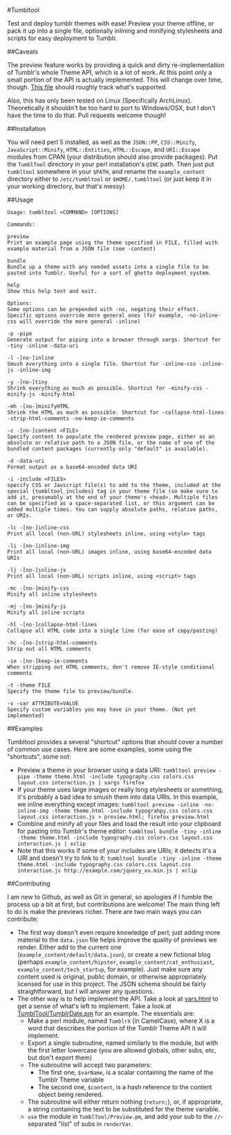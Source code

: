 #Tumbltool

Test and deploy tumblr themes with ease! Preview your theme offline, or pack it up into a single file, optionally inlining and minifying stylesheets and scripts for easy deployment to Tumblr.

##Caveats

The preview feature works by providing a quick and dirty re-implementation of Tumblr's whole Theme API, which is a lot of work. At this point only a small portion of the API is actually implemented. This will change over time, though. [This file](https://github.com/dn3s/tumbltool/blob/master/vars.html) should roughly track what's supported.

Also, this has only been tested on Linux (Specifically ArchLinux). Theoretically it shouldn't be too hard to port to Windows/OSX, but I don't have the time to do that. Pull requests welcome though!

##Installation

You will need perl 5 installed, as well as the `JSON::PP`, `CSS::Minify`, `JavaScript::Minify`, `HTML::Entities`, `HTML::Escape`, and `URI::Escape` modules from CPAN (your distribution should also provide packages). Put the `TumblTool` directory in your perl installation's `@INC` path. Then just put `tumbltool` somewhere in your `$PATH`, and rename the `example_content` directory either to `/etc/tumbltool` or `$HOME/.tumbltool` (or just keep it in your working directory, but that's messy)

##Usage

```
Usage: tumbltool <COMMAND> [OPTIONS]

Commands:

preview
Print an example page using the theme specified in FILE, filled with example material from a JSON file (see -content)

bundle
Bundle up a theme with any needed assets into a single file to be pasted into Tumblr. Useful for a sort of ghetto deployment system.

help
Show this help text and exit.

Options:
Some options can be prepended with -no, negating their effect. Specific options override more general ones (for example, -no-inline-css will override the more general -inline)

-p -pipe
Generate output for piping into a browser through xargs. Shortcut for -tiny -inline -data-uri

-l -[no-]inline
Smush everything into a single file. Shortcut for -inline-css -inline-js -inline-img

-y -[no-]tiny
Shrink everything as much as possible. Shortcut for -minify-css -minify-js -minify-html

-mh -[no-]minifyHTML
Shrink the HTML as much as possible. Shortcut for -collapse-html-lines -strip-html-comments -no-keep-ie-comments

-c -[no-]content <FILE>
Specify content to populate the rendered preview page, either as an absolute or relative path to a JSON file, or the name of one of the bundled content packages (currently only "default" is available).

-d -data-uri
Format output as a base64-encoded data URI

-i -include <FILES>
specify CSS or Javscript file(s) to add to the theme, included at the special {tumbltool_includes} tag in your theme file (so make sure to add it, presumably at the end of your theme's <head>. Multiple files can be specified as a space-separated list, or this argument can be added multiple times. You can supply absolute paths, relative paths, or URIs.

-lc -[no-]inline-css
Print all local (non-URL) stylesheets inline, using <style> tags

-li -[no-]inline-img
Print all local (non-URL) images inline, using base64-encoded data URIs

-lj -[no-]inline-js
Print all local (non-URL) scripts inline, using <script> tags

-mc -[no-]minify-css
Minify all inline stylesheets

-mj -[no-]minify-js
Minify all inline scripts

-hl -[no-]collapse-html-lines
Collapse all HTML code into a single line (for ease of copy/pasting)

-hc -[no-]strip-html-comments
Strip out all HTML comments

-ie -[no-]keep-ie-comments
When stripping out HTML comments, don't remove IE-style conditional comments

-t -theme FILE
Specify the theme file to preview/bundle.

-v -var ATTRIBUTE=VALUE
Specify custom variables you may have in your theme. (Not yet implemented)
```

##Examples

Tumbltool provides a several "shortcut" options that should cover a number of common use cases. Here are some examples, some using the "shortcuts", some not:

- Preview a theme in your browser using a data URI: `tumbltool preview -pipe -theme theme.html -include typography.css colors.css layout.css interaction.js | xargs firefox`
- If your theme uses large images or really long stylesheets or something, it's probably a bad idea to smush them into data URIs. In this example, we inline everything except images: `tumbltool preview -inline -no-inline-img -theme theme.html -include typograhpy.css colors.css layout.css interaction.js > preview.html; firefox preview.html`
- Combine and minify all your files and load the result into your clipboard for pasting into Tumblr's theme editor: `tumbltool bundle -tiny -inline -theme theme.html -include typography.css colors.css layout.css interaction.js | xclip`
- Note that this works if some of your includes are URIs; it detects it's a URI and doesn't try to link to it: `tumbltool bundle -tiny -inline -theme theme.html -include typography.css colors.css layout.css interaction.js http://example.com/jquery_xx.min.js | xclip`

##Contributing

I am new to Github, as well as Git in general, so apologies if I fumble the process up a bit at first, but contributions are welcome! The main thing left to do is make the previews richer. There are two main ways you can contribute:

- The first way doesn't even require knowledge of perl; just adding more material to the `data.json` file helps improve the quality of previews we render. Either add to the current one (`example_content/default/data.json`), or create a new fictional blog (perhaps `example_content/hipster`, `example_content/cat_enthusiast`, `example_content/tech_startup`, for example). Just make sure any content used is original, public domain, or otherwise appropriately licensed for use in this project. The JSON schema should be fairly straightforward, but I will answer any questions.
- The other way is to help implement the API. Take a look at [vars.html](https://github.com/dn3s/tumbltool/blob/master/vars.html) to get a sense of what's left to implement. Take a look at [TumblTool/TumblrDate.pm](https://github.com/dn3s/tumbltool/blob/master/TumblTool/TumblrDate.pm) for an example. The essentials are:
	- Make a perl module, named `TumblrX` (in CamelCase), where X is a word that describes the portion of the Tumblr Theme API it will implement.
	- Export a single subroutine, named similarly to the module, but with the first letter lowercase (you are allowed globals, other subs, etc, but don't export them)
	- The subroutine will accept two parameters:
		- The first one, `$varName`, is a scalar containing the name of the Tumblr Theme variable
		- The second one, `$content`, is a hash reference to the content object being rendered.
	- The subroutine will either return nothing (`return;`), or, if appropriate, a string containing the text to be substituted for the theme variable.
	- `use` the module in `TumblTool/Preview.pm`, and add your sub to the `//`-separated "list" of subs in `renderVar`.
